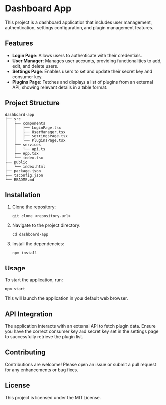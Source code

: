 # Dashboard App

This project is a dashboard application that includes user management, authentication, settings configuration, and plugin management features. 

## Features

- **Login Page**: Allows users to authenticate with their credentials.
- **User Manager**: Manages user accounts, providing functionalities to add, edit, and delete users.
- **Settings Page**: Enables users to set and update their secret key and consumer key.
- **Plugins Page**: Fetches and displays a list of plugins from an external API, showing relevant details in a table format.

## Project Structure

```
dashboard-app
├── src
│   ├── components
│   │   ├── LoginPage.tsx
│   │   ├── UserManager.tsx
│   │   ├── SettingsPage.tsx
│   │   └── PluginsPage.tsx
│   ├── services
│   │   └── api.ts
│   ├── App.tsx
│   └── index.tsx
├── public
│   └── index.html
├── package.json
├── tsconfig.json
└── README.md
```

## Installation

1. Clone the repository:
   ```
   git clone <repository-url>
   ```
2. Navigate to the project directory:
   ```
   cd dashboard-app
   ```
3. Install the dependencies:
   ```
   npm install
   ```

## Usage

To start the application, run:
```
npm start
```
This will launch the application in your default web browser.

## API Integration

The application interacts with an external API to fetch plugin data. Ensure you have the correct consumer key and secret key set in the settings page to successfully retrieve the plugin list.

## Contributing

Contributions are welcome! Please open an issue or submit a pull request for any enhancements or bug fixes.

## License

This project is licensed under the MIT License.